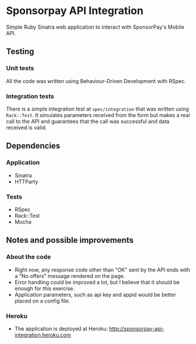 # Sponsorpay API Integration
Simple Ruby Sinatra web application to interact with SponsorPay's Mobile API.

## Testing

### Unit tests
All the code was written using Behaviour-Driven Development with RSpec.

### Integration tests
There is a simple integration test at `spec/integration` that was written using `Rack::Test`. It simulates parameters received from the form but makes a real call to the API and guarantees that the call was successful and data received is valid.

## Dependencies

### Application
* Sinatra
* HTTParty

### Tests
* RSpec
* Rack::Test
* Mocha

## Notes and possible improvements

### About the code
* Right now, any response code other than "OK" sent by the API ends with a "No offers" message rendered on the page.
* Error handling could be improved a lot, but I believe that it should be enough for this exercise.
* Application parameters, such as api key and appid would be better placed on a config file. 

### Heroku
* The application is deployed at Heroku: http://sponsorpay-api-integration.heroku.com
